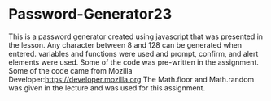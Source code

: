 # Password-Generator23
This is a password generator created using javascript that was presented in the lesson.
Any character between 8 and 128 can be generated when entered.
variables and functions were used and prompt, confirm, and alert elements were used.
Some of the code was pre-written in the assignment.
Some of the code came from Mozilla Developer:https://developer.mozilla.org
The Math.floor and Math.random was given in the lecture and was used for this assignment.


